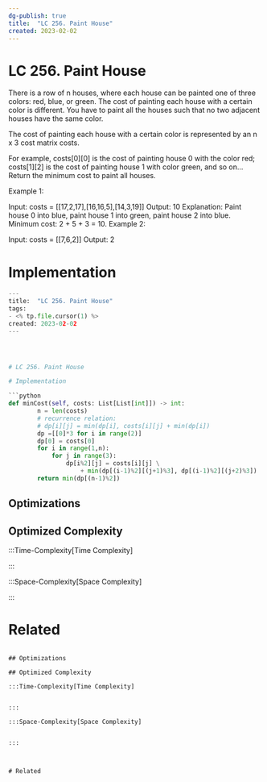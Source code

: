 ```yaml
---
dg-publish: true
title:  "LC 256. Paint House"
created: 2023-02-02
---
```





# LC 256. Paint House
There is a row of n houses, where each house can be painted one of three colors: red, blue, or green. The cost of painting each house with a certain color is different. You have to paint all the houses such that no two adjacent houses have the same color.

The cost of painting each house with a certain color is represented by an n x 3 cost matrix costs.

For example, costs[0][0] is the cost of painting house 0 with the color red; costs[1][2] is the cost of painting house 1 with color green, and so on...
Return the minimum cost to paint all houses.

 

Example 1:

Input: costs = [[17,2,17],[16,16,5],[14,3,19]]
Output: 10
Explanation: Paint house 0 into blue, paint house 1 into green, paint house 2 into blue.
Minimum cost: 2 + 5 + 3 = 10.
Example 2:

Input: costs = [[7,6,2]]
Output: 2
# Implementation

```python
---
title:  "LC 256. Paint House"
tags:
- <% tp.file.cursor(1) %>
created: 2023-02-02
---




# LC 256. Paint House

# Implementation

```python
def minCost(self, costs: List[List[int]]) -> int:
        n = len(costs)
        # recurrence relation: 
        # dp[i][j] = min(dp[i], costs[i][j] + min(dp[i])
        dp =[[0]*3 for i in range(2)]
        dp[0] = costs[0]
        for i in range(1,n):
            for j in range(3):
                dp[i%2][j] = costs[i][j] \
                    + min(dp[(i-1)%2][(j+1)%3], dp[(i-1)%2][(j+2)%3])
        return min(dp[(n-1)%2])
```

## Optimizations

## Optimized Complexity

:::Time-Complexity[Time Complexity] 


:::

:::Space-Complexity[Space Complexity] 


:::



# Related

```

## Optimizations

## Optimized Complexity

:::Time-Complexity[Time Complexity] 


:::

:::Space-Complexity[Space Complexity] 


:::



# Related
